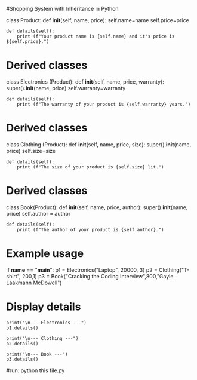 #Shopping System with Inheritance in Python

class Product:
    def __init__(self, name, price):
        self.name=name
        self.price=price
    
    def details(self):
        print (f"Your product name is {self.name} and it's price is ${self.price}.")
# Derived classes
class Electronics (Product):
    def __init__(self, name, price, warranty):
        super().__init__(name, price)
        self.warranty=warranty
    
    def details(self):   
        print (f"The warranty of your product is {self.warranty} years.")  
# Derived classes
class Clothing (Product):
    def __init__(self, name, price, size):
        super().__init__(name, price)
        self.size=size
    
    def details(self):
        print (f"The size of your product is {self.size} lit.")
# Derived classes
class Book(Product):
    def __init__(self, name, price, author):
        super().__init__(name, price)
        self.author = author
    
    def details(self):    
        print (f"The author of your product is {self.author}.") 

# Example usage
if __name__ == "__main__":
    p1 = Electronics("Laptop", 20000, 3)
    p2 = Clothing("T-shirt", 200,1)
    p3 = Book("Cracking the Coding Interview",800,"Gayle Laakmann McDowell")
# Display details   
    print("\n--- Electronics ---")
    p1.details()

    print("\n--- Clothing ---")
    p2.details()

    print("\n--- Book ---")
    p3.details()
#run: python this file.py
